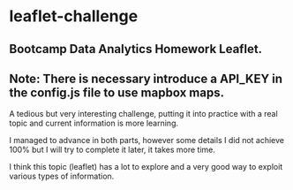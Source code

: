 # leaflet-challenge
## Bootcamp Data Analytics Homework Leaflet.
## Note: There is necessary introduce a API_KEY in the config.js file to use mapbox maps.

A tedious but very interesting challenge, putting it into practice with a real topic and current information is more learning.

I managed to advance in both parts, however some details I did not achieve 100% but I will try to complete it later, it takes more time.

I think this topic (leaflet) has a lot to explore and a very good way to exploit various types of information.
